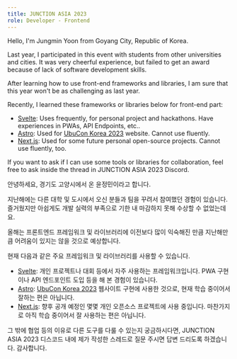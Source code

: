 ```yaml
---
title: JUNCTION ASIA 2023
role: Developer - Frontend
---
```


Hello, I'm Jungmin Yoon from Goyang City, Republic of Korea.

Last year, I participated in this event with students from other universities and cities. It was very cheerful experience, but failed to get an award because of lack of software development skills.

After learning how to use front-end frameworks and libraries, I am sure that this year won't be as challenging as last year.

Recently, I learned these frameworks or libraries below for front-end part:

- [Svelte](https://svelte.dev): Uses frequently, for personal project and hackathons. Have experiences in PWAs, API Endpoints, etc.. 
- [Astro](https://astro.build): Used for [UbuCon Korea 2023](https://2023.ubuntu-kr.org/en) website. Cannot use fluently.
- [Next.js](https://nextjs.org): Used for some future personal open-source projects. Cannot use fluently, too.

If you want to ask if I can use some tools or libraries for collaboration, feel free to ask inside the thread in JUNCTION ASIA 2023 Discord.

안녕하세요, 경기도 고양시에서 온 윤정민이라고 합니다.

지난해에는 다른 대학 및 도시에서 오신 분들과 팀을 꾸려서 참여했던 경험이 있습니다. 즐거웠지만 아쉽게도 개발 실력의 부족으로 기한 내 마감하지 못해 수상할 수 없었는데요.

올해는 프론트엔드 프레임워크 및 라이브러리에 이전보다 많이 익숙해진 만큼 지난해만큼 어려움이 있지는 않을 것으로 예상합니다.

현재 다음과 같은 주요 프레임워크 및 라이브러리를 사용할 수 있습니다.

- [Svelte](https://svelte.dev): 개인 프로젝트나 대회 등에서 자주 사용하는 프레임워크입니다. PWA 구현이나 API 엔드포인트 도입 등을 해 본 경험이 있습니다.
- [Astro](https://astro.build): [UbuCon Korea 2023](https://2023.ubuntu-kr.org/ko) 웹사이트 구현에 사용한 것으로, 현재 학습 중이어서 잘하는 편은 아닙니다.
- [Next.js](https://nextjs.org): 향후 공개 예정인 몇몇 개인 오픈소스 프로젝트에 사용 중입니다. 마찬가지로 아직 학습 중이어서 잘 사용하는 편은 아닙니다.

그 밖에 협업 등의 이유로 다른 도구를 다룰 수 있는지 궁금하시다면, JUNCTION ASIA 2023 디스코드 내에 제가 작성한 스레드로 질문 주시면 답변 드리도록 하겠습니다. 감사합니다.
